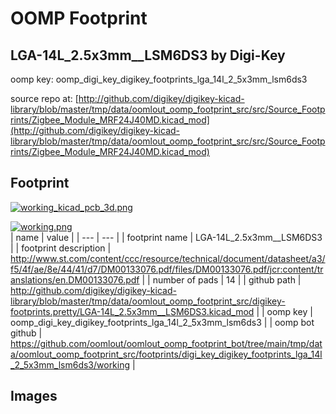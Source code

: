 # OOMP Footprint  
## LGA-14L_2.5x3mm__LSM6DS3  by Digi-Key  
  
oomp key: oomp_digi_key_digikey_footprints_lga_14l_2_5x3mm_lsm6ds3  
  
source repo at: [http://github.com/digikey/digikey-kicad-library/blob/master/tmp/data/oomlout_oomp_footprint_src/src/Source_Footprints/Zigbee_Module_MRF24J40MD.kicad_mod](http://github.com/digikey/digikey-kicad-library/blob/master/tmp/data/oomlout_oomp_footprint_src/src/Source_Footprints/Zigbee_Module_MRF24J40MD.kicad_mod)  
## Footprint  
  
[![working_kicad_pcb_3d.png](working_kicad_pcb_3d_600.png)](working_kicad_pcb_3d.png)  
  
[![working.png](working_600.png)](working.png)  
| name | value | 
| --- | --- | 
| footprint name | LGA-14L_2.5x3mm__LSM6DS3 | 
| footprint description | http://www.st.com/content/ccc/resource/technical/document/datasheet/a3/f5/4f/ae/8e/44/41/d7/DM00133076.pdf/files/DM00133076.pdf/jcr:content/translations/en.DM00133076.pdf | 
| number of pads | 14 | 
| github path | http://github.com/digikey/digikey-kicad-library/blob/master/tmp/data/oomlout_oomp_footprint_src/digikey-footprints.pretty/LGA-14L_2.5x3mm__LSM6DS3.kicad_mod | 
| oomp key | oomp_digi_key_digikey_footprints_lga_14l_2_5x3mm_lsm6ds3 | 
| oomp bot github | https://github.com/oomlout/oomlout_oomp_footprint_bot/tree/main/tmp/data/oomlout_oomp_footprint_src/footprints/digi_key_digikey_footprints_lga_14l_2_5x3mm_lsm6ds3/working | 
## Images  
